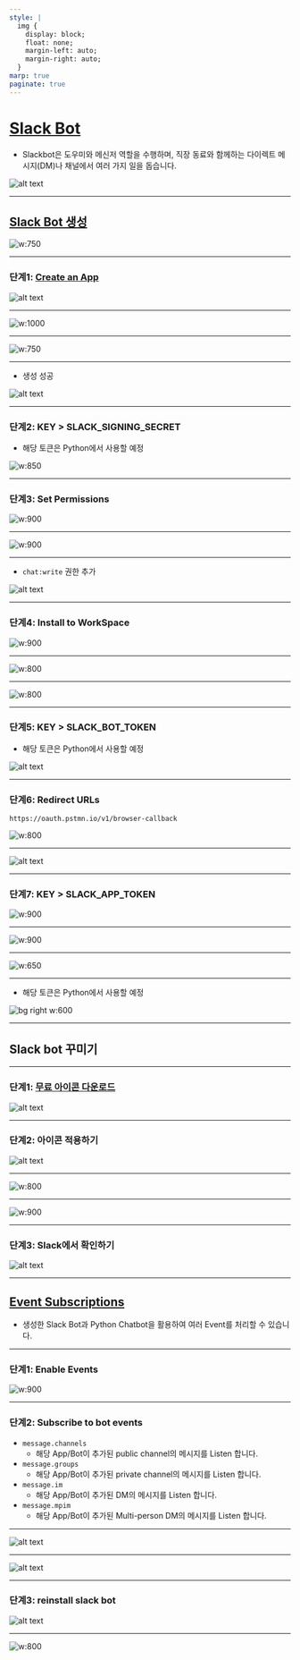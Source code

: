 ```yaml
---
style: |
  img {
    display: block;
    float: none;
    margin-left: auto;
    margin-right: auto;
  }
marp: true
paginate: true
---
```

# [Slack Bot](https://slack.com/intl/ko-kr/help/articles/202026038-Slackbot-%EC%86%8C%EA%B0%9C)
- Slackbot은 도우미와 메신저 역할을 수행하며, 직장 동료와 함께하는 다이렉트 메시지(DM)나 채널에서 여러 가지 일을 돕습니다.

![alt text](./img/image-14.png)

---
## [Slack Bot 생성](https://velog.io/@soyean/Slack-Api-Bots-%EB%A7%8C%EB%93%A4%EA%B8%B0-%EB%A9%94%EC%8B%9C%EC%A7%80-%EC%A0%84%EC%86%A1%ED%95%98%EA%B8%B0#python-%EC%BD%94%EB%93%9C%EB%A1%9C-%EB%A9%94%EC%84%B8%EC%A7%80-%EC%A0%84%EC%86%A1%ED%95%98%EA%B8%B0)
![w:750](./img/image-38.png)

---
### 단계1: [Create an App](https://api.slack.com/apps)
![alt text](./img/image-15.png)

---
![w:1000](./img/image-16.png)

---
![w:750](./img/image-17.png)

---
- 생성 성공 

![alt text](./img/image-18.png)

---
### 단계2: KEY > SLACK_SIGNING_SECRET
- 해당 토큰은 Python에서 사용할 예정 

![w:850](./img/image-28.png)

---
### 단계3: Set Permissions
![w:900](./img/image-19.png)

---
![w:900](./img/image-20.png)

---
- `chat:write` 권한 추가 

![alt text](./img/image-21.png)

---
### 단계4: Install to WorkSpace
![w:900](./img/image-22.png)

---
![w:800](./img/image-23.png)

---
![w:800](./img/image-24.png)

---
### 단계5: KEY > SLACK_BOT_TOKEN
- 해당 토큰은 Python에서 사용할 예정 

![alt text](./img/image-25.png)

---
### 단계6: Redirect URLs
```shell
https://oauth.pstmn.io/v1/browser-callback
```
![w:800](./img/image-26.png)

---
![alt text](./img/image-27.png)

---
### 단계7: KEY > SLACK_APP_TOKEN
![w:900](./img/image-29.png)

---
![w:900](./img/image-30.png)

---
![w:650](./img/image-31.png)

---
- 해당 토큰은 Python에서 사용할 예정 

![bg right w:600](./img/image-32.png)

---
## Slack bot 꾸미기

---
### 단계1: [무료 아이콘 다운로드](https://www.flaticon.com/kr/)
![alt text](./img/image-33.png)

---
### 단계2: 아이콘 적용하기 
![alt text](./img/image-34.png)

---
![w:800](./img/image-35.png)

---
![w:900](./img/image-36.png)

---
### 단계3: Slack에서 확인하기 
![alt text](./img/image-37.png)

---
## [Event Subscriptions](https://api.slack.com/apis/events-api)
- 생성한 Slack Bot과 Python Chatbot을 활용하여 여러 Event를 처리할 수 있습니다.

---
### 단계1: Enable Events
![w:900](./img/image-40.png)

---
### 단계2: Subscribe to bot events
- `message.channels`
  - 해당 App/Bot이 추가된 public channel의 메시지를 Listen 합니다.
- `message.groups`
  - 해당 App/Bot이 추가된 private channel의 메시지를 Listen 합니다.
- `message.im`
  - 해당 App/Bot이 추가된 DM의 메시지를 Listen 합니다.
- `message.mpim`
  - 해당 App/Bot이 추가된 Multi-person DM의 메시지를 Listen 합니다.

---
![alt text](./img/image-41.png)

---
![alt text](./img/image-42.png)

---
### 단계3: reinstall slack bot
![alt text](./img/image-43.png)

---
![w:800](./img/image-44.png)
